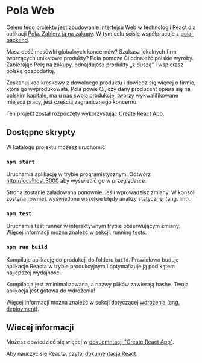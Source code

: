 # Pola Web

Celem tego projektu jest zbudowanie interfejsu Web w technologii React dla aplikacji [Pola. Zabierz ją na zakupy](https://www.pola-app.pl/). W tym celu ściślę współpracuje z [pola-backend](https://github.com/KlubJagiellonski/pola-backend).

Masz dość masówki globalnych koncernów? Szukasz lokalnych firm tworzących unikatowe produkty? Pola pomoże Ci odnaleźć polskie wyroby. Zabierając Polę na zakupy, odnajdujesz produkty „z duszą” i wspierasz polską gospodarkę.

Zeskanuj kod kreskowy z dowolnego produktu i dowiedz się więcej o firmie, która go wyprodukowała. Pola powie Ci, czy dany producent opiera się na polskim kapitale, ma u nas swoją produkcję, tworzy wykwalifikowane miejsca pracy, jest częścią zagranicznego koncernu.

Ten projekt został rozpoczęty wykorzystując [Create React App](https://github.com/facebook/create-react-app).

## Dostępne skrypty

W katalogu projektu możesz uruchomić:

### `npm start`

Uruchamia aplikację w trybie programistycznym.
Odtwórz [http://localhost:3000](http://localhost:3000) aby wyświetlić go w przeglądarce.

Strona zostanie załadowana ponownie, jeśli wprowadzisz zmiany.
W konsoli zostaną również wyświetlone wszelkie błędy analizy statycznej (ang. lint).

### `npm test`

Uruchamia test runner w interaktywnym trybie obserwującym zmiany.
Więcej informacji można znaleźć w sekcji: [running tests](https://facebook.github.io/create-react-app/docs/running-tests).

### `npm run build`

Kompiluje aplikację do produkcji do folderu `build`.
Prawidłowo buduje aplikacje Reacta w trybie produkcyjnym i optymalizuje ją pod kątem najlepszej wydajności.

Kompilacja jest zminimalizowana, a nazwy plików zawierają hashe.
Twoja aplikacja jest gotowa do wdrożenia!

Więcej informacji można znaleźć w sekcji dotyczącej [wdrożenia (ang. deployment)](https://facebook.github.io/create-react-app/docs/deployment).

## Wiecej informacji

Możesz dowiedzieć się więcej w [dokuemntacji "Create React App"](https://facebook.github.io/create-react-app/docs/getting-started).

Aby nauczyć się Reacta, czytaj [dokumentacja React](https://reactjs.org/).
